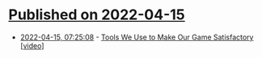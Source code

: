 # [Published on 2022-04-15](index.md)

* [2022-04-15, 07:25:08](https://news.ycombinator.com/item?id=31037430) - [Tools We Use to Make Our Game Satisfactory [video]](https://www.youtube.com/watch?v=o6ao9-UIZIQ)
